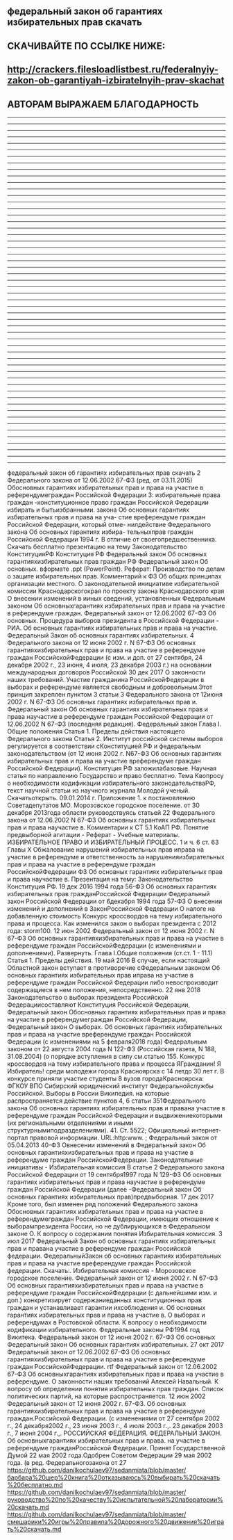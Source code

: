 федеральный закон об гарантиях избирательных прав скачать
--------------------------------------------------
СКАЧИВАЙТЕ ПО ССЫЛКЕ НИЖЕ:
--------------------------------------------------
http://crackers.filesloadlistbest.ru/federalnyiy-zakon-ob-garantiyah-izbiratelnyih-prav-skachat
--------------------------------------------------
АВТОРАМ ВЫРАЖАЕМ БЛАГОДАРНОСТЬ
--------------------------------------------------
--------------------------------------------------
--------------------------------------------------
--------------------------------------------------
--------------------------------------------------
--------------------------------------------------
--------------------------------------------------
--------------------------------------------------
--------------------------------------------------
--------------------------------------------------
--------------------------------------------------
--------------------------------------------------
--------------------------------------------------
--------------------------------------------------
--------------------------------------------------
--------------------------------------------------
--------------------------------------------------
--------------------------------------------------
--------------------------------------------------
--------------------------------------------------
--------------------------------------------------
--------------------------------------------------
--------------------------------------------------
--------------------------------------------------
--------------------------------------------------
--------------------------------------------------
--------------------------------------------------
--------------------------------------------------
--------------------------------------------------
--------------------------------------------------
--------------------------------------------------
--------------------------------------------------
--------------------------------------------------
--------------------------------------------------
--------------------------------------------------
--------------------------------------------------
--------------------------------------------------
--------------------------------------------------
--------------------------------------------------
--------------------------------------------------
--------------------------------------------------
--------------------------------------------------
--------------------------------------------------
--------------------------------------------------
--------------------------------------------------
--------------------------------------------------
--------------------------------------------------
--------------------------------------------------
--------------------------------------------------
--------------------------------------------------
--------------------------------------------------
--------------------------------------------------
--------------------------------------------------
--------------------------------------------------
--------------------------------------------------
федеральный закон об гарантиях избирательных прав скачать 2 Федерального закона от 12.06.2002  67-ФЗ (ред. от 03.11.2015) Обосновных гарантиях избирательных прав и права на участие в референдумеграждан Российской Федерации 3: избирательные права граждан -конституционное право граждан Российской Федерации избирать и бытьизбранными. закона Об основных гарантиях избирательных прав и права на уча- стие вреферендуме граждан Российской Федерации, который отме- нилдействие Федерального закона Об основных гарантиях избира- тельныхправ граждан Российской Федерации 1994 г. В отличие от своегопредшественника. Скачать бесплатно презентацию на тему Законодательство КонституцияРФ Конституция РФ Федеральный закон Об основных гарантияхизбирательных прав граждан РФ Федеральный закон Об основных. вформате .ppt (PowerPoint). Реферат: Производство по делам о защите избирательных прав. Комментарий к ФЗ Об общих принципах организации местного. О законодательной инициативе избирательной комиссии Краснодарскогокрая по проекту закона Краснодарского края О внесении изменений в  ииных сведений, установленных Федеральным законом Об основныхгарантиях избирательных прав и права на участие в референдуме граждан. Федеральный закон от 12.06.2002  67-ФЗ Об основных. Процедура выборов президента в Российской Федерации - РИА. Об основных гарантиях избирательных прав и права на участие. Федеральный Закон об основных гарантиях избирательных. 4 Федерального закона от 12 июня 2002 г. N 67-ФЗ Об основных гарантияхизбирательных прав и права на участие в референдуме граждан РоссийскойФедерации (с изм. и доп. от 27 сентября, 24 декабря 2002 г., 23 июня, 4 июля, 23 декабря 2003 г.) на основании международных договоров Российской
30 дек 2017  О законности наших требований. Участие гражданина РоссийскойФедерации в выборах и референдуме является свободным и добровольным.Этот принцип закреплен пунктом 3 статьи 3 Федерального закона от 12июня 2002 г. N 67-ФЗ Об основных гарантиях избирательных прав и. Федеральный закон Об основных гарантиях избирательных прав и права научастие в референдуме граждан Российской Федерации от 12.06.2002 N 67-ФЗ (последняя редакция). Федеральный закон  Глава I. Общие положения Статья 1. Пределы действия настоящего Федерального закона  Статья 2. Институт российской системы выборов регулируется в соответствии сКонституцией РФ и федеральным законодательством (от 12 июня 2002 г. N67-ФЗ Об основных гарантиях избирательных прав и права на участие вреферендуме граждан Российской Федерации). Конституция РФ заложилабазовые. Научная статья по направлению Государство и право бесплатно. Тема Квопросу о необходимости кодификации избирательного законодательстваРФ, текст научной статьи из научного журнала Молодой ученый. Скачатьоткрыть. 09.01.2014 г. Приложение  1. к постановлению Советадепутатов МО. Морозовское городское поселение. от 30 декабря 2013года   области руководствуясь статьей 22 Федерального закона от 12.06.2002 N 67-ФЗ Об основных гарантиях избирательных прав и права научастие в. Комментарии к СТ 5.1 КоАП РФ. Понятие предвыборной агитации - Реферат - Учебные материалы. ИЗБИРАТЕЛЬНОЕ ПРАВО И ИЗБИРАТЕЛЬНЫЙ ПРОЦЕСС. 1 и ч. 6 ст. 63 Главы Х  Обжалование нарушений избирательных прав иправа на участие в референдуме и ответственность за нарушенияизбирательных прав и права на участие в референдуме граждан РоссийскойФедерации ФЗ Об основных гарантиях избирательных прав и права научастие в. Презентация на тему: Законодательство Конституция РФ. 19 дек 2016   1994 года  56-ФЗ Об основных гарантиях избирательных прав гражданРоссийской Федерации  Федеральный закон Российской Федерации от 6декабря 1994 года  57-ФЗ О внесении изменений и дополнений в ЗаконРоссийской Федерации О налоге на добавленную стоимость
Конкурс кроссвордов на тему избирательного права и процесса. Как изменился закон о выборах президента с 2012 года: storm100. 12 июн 2002  Федеральный закон от 12 июня 2002 г. N 67-ФЗ Об основных гарантияхизбирательных прав и права на участие в референдуме граждан РоссийскойФедерации (с изменениями и дополнениями). Развернуть.   Глава I.Общие положения (ст.ст. 1 - 11.1)  Статья 1. Пределы действия. 19 май 2016  В случае, если настоящий Областной закон вступает в противоречие сФедеральным законом Об основных гарантиях избирательных прав иправа на участие в референдуме граждан Российской Федерации либо невоспроизводит содержащиеся в нем положения, непосредственно. 22 янв 2018  Законодательство о выборах президента Российской Федерациисоставляют Конституция Российской Федерации, Федеральный закон Обосновных гарантиях избирательных прав и права на участие в референдумеграждан Российской Федерации, Федеральный закон О выборах. Об основных гарантиях избирательных прав и права на участие вреферендуме граждан Российской Федерации (с изменениями на 5 февраля2018 года)  Федеральным законом от 22 августа 2004 года N 122-ФЗ (Российская газета, N 188, 31.08.2004) (о порядке вступления в силу см.статью 155. Конкурс кроссвордов на тему избирательного права и процесса ЯГражданин! Я Избиратель! среди молодежи города Красноярска с 14 летдо 30 лет г.  В конкурсе приняли участие студенты 8 вузов городаКрасноярска: ФГКОУ ВПО Сибирский юридический институт Федеральнойслужбы Российской. Выборы в России  Википедия. на которые распространяется действие пунктов 4, 6 статьи 351Федерального закона Об основных гарантиях избирательных прав и правана участие в референдуме граждан Российской Федерации и выдвижениекоторыми (их региональными отделениями и иными структурнымиподразделениями). 41. Ст. 5522; Официальный интернет-портал правовой информации. URL:http:www. ; Федеральный закон от 05.04.2013  40-ФЗ Овнесении изменений в Федеральный закон Об основных гарантияхизбирательных прав и права на участие в референдуме граждан РоссийскойФедерации. Законодательные инициативы - Избирательная комиссия
В статье 2 Федерального закона Российской Федерации от 19 сентября1997 года N 129-ФЗ Об основных гарантиях избирательных прав и права научастие в референдуме граждан Российской Федерации (далее -Федеральный закон Об основных гарантиях избирательных прав)предвыборная. 17 дек 2017  Кроме того, был изменен ряд положений Федерального закона Обосновных гарантиях избирательных прав и права на участие в референдумеграждан Российской Федерации, имеющих отношение к выборампрезидента России, но не дублирующихся в Федеральном законе О. К вопросу о содержании понятия Избирательная комиссия. 3 июл 2017   Федеральный Закон об основных гарантиях избирательных прав и правана участие в референдуме граждан Российской федерации. ФедеральныйЗакон об основных гарантиях избирательных прав и права на участие вреферендуме граждан Российской федерации. Скачать:. Избирательная комиссия - Морозовское городское поселение. Федеральный закон от 12 июня 2002 г. N 67-ФЗ Об основных гарантияхизбирательных прав и права на участие в референдуме граждан РоссийскойФедерации (с дальнейшими изм. и доп.) конкретизирует содержаниеданных конституционных прав граждан и устанавливает гарантии ихсоблюдения и. Об основных гарантиях избирательных прав и права на участие в. О выборах и референдумах в Ростовской области. К вопросу о необходимости кодификации избирательного. Федеральные законы РФ1994 год  Викитека. Федеральный закон от 12 июня 2002 г.  67-ФЗ Об основных
Федеральный закон Об основных гарантиях избирательных. 27 окт 2017  Федеральный закон от 12.06.2002  67-ФЗ Об основных гарантияхизбирательных прав и права на участие в референдуме граждан РоссийскойФедерации. rtf Федеральный закон от 12.06.2002  67-ФЗ Об основныхгарантиях избирательных прав и права на участие в референдуме. О законности наших требований  Алексей Навальный. К вопросу об определении понятия избирательных прав граждан. Список политических партий, на которые распространяется. 12 июн 2002  Федеральный закон от 12 июня 2002 г.  67-ФЗ. Об основных гарантияхизбирательных прав и права на участие в референдуме граждан.Российской Федерации. (с изменениями от 27 сентября 2002 г., 24 декабря2002 г., 23 июня 2003 г., 4 июля 2003 г.,. 23 декабря 2003 г., 7 июня 2004 г.,. РОССИЙСКАЯ ФЕДЕРАЦИЯ. ФЕДЕРАЛЬНЫЙ ЗАКОН. Об основныхгарантиях избирательных прав и права. на участие в референдуме гражданРоссийской Федерации. Принят Государственной Думой 22 мая 2002 года.Одобрен Советом Федерации 29 мая 2002 года. (в ред. Федеральногозакона от 27
https://github.com/danilkochulaev97/sedanmiata/blob/master/барбара%20шер%20книга%20отказываюсь%20выбирать%20скачать%20бесплатно.md
https://github.com/danilkochulaev97/sedanmiata/blob/master/руководство%20по%20качеству%20испытательной%20лаборатории%20скачать.md
https://github.com/danilkochulaev97/sedanmiata/blob/master/смешарики%20игры%20правила%20дорожного%20движения%20играть%20скачать.md